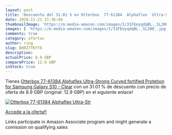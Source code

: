 ```yaml
---
layout: post
title: 'Descuento del 31.01 % en Otterbox  77-61384  Alphaflex  Ultra-Str'
date: 2020-11-21 21:36:04
thumbnailImage: 'https://m.media-amazon.com/images/I/31FEeyqdqBL._SL200_.jpg'
images: [ 'https://m.media-amazon.com/images/I/31FEeyqdqBL._SL200_.jpg' ]
comments: true
category: ofertas
author: ring
slug: B00Z7TKYT6
description:
actualPrice: 8.9 GBP
comparePrice: 12.9 GBP
inStock: true
---
```


Tienes [Otterbox  77-61384  Alphaflex  Ultra-Strong  Curved fortified Protetion for Samsung Galaxy S10 - Clear](https://www.amazon.co.uk/dp/B00Z7TKYT6/?tag=tolees0a-21) con un 31.01 % de descuento con precio de oferta de 8.9 GBP (original: 12.9 GBP) en el siguiente enlace!

[![Otterbox  77-61384  Alphaflex  Ultra-Str](https://m.media-amazon.com/images/I/31FEeyqdqBL._SL200_.jpg)](https://www.amazon.co.uk/dp/B00Z7TKYT6/?tag=tolees0a-21)

[Accede a la oferta!!](https://www.amazon.co.uk/dp/B00Z7TKYT6/?tag=tolees0a-21)

Links participate in Amazon Associate program and might generate a comission on qualifying sales


